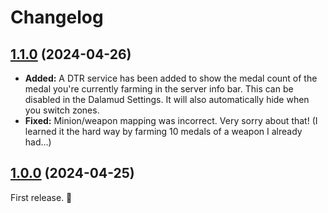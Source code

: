 # Changelog

## [1.1.0] (2024-04-26)

- **Added:** A DTR service has been added to show the medal count of the medal you're currently farming in the server info bar. This can be disabled in the Dalamud Settings. It will also automatically hide when you switch zones.
- **Fixed:** Minion/weapon mapping was incorrect. Very sorry about that! (I learned it the hard way by farming 10 medals of a weapon I already had...)

## [1.0.0] (2024-04-25)

First release. 🥳

[Unreleased]: https://github.com/Haselnussbomber/YokaiCheck/compare/main...dev
[1.1.0]: https://github.com/Haselnussbomber/YokaiCheck/compare/v1.0.0...v1.1.0
[1.0.0]: https://github.com/Haselnussbomber/YokaiCheck/commit/9364b96e
